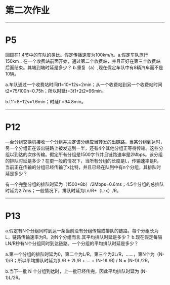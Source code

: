 # **第二次作业** #

----------


# P5 #
回顾在1.4节中的车队的类比。假定传播速度为100km/h。a.假定车队旅行150km：在一个收费站前面开始，通过第二个收费站，并且正好在第三个收费站后面结束。其端到端时延是多少？ b.重复（a）,现在假定车队中有8辆汽车而不是10辆。

a.车队通过一个收费站时间t1=10*12s=2min；从一个收费站到另一个收费站时间t2=75/100h=0.75h；所以时延t=3t1+2t2=96min。

b.t1'=8*12s=1.6min；时延t'=94.8min。

----------
# P12 #
 —台分组交换机接收一个分组并决定该分组应当转发的出链路。当某分组到达时，另一个分组正在该出链路上被发送到一半，还有4个其他分组正等待传输。这些分组以到达的次序传输。假定所有分组是1500字节并且链路速率是2Mbps。该分组的排队时延是多少？在更一般的情况下，当所有分组的长度是L，传输速率是R，当前正在传输的分组已经传输了x比特，并且已经在队列中有n个分组，其排队时延是多少？

有一个完整分组的排队时延为（1500*8b）/2Mbps=0.6ms；4.5个分组的总排队时延为2.7ms；一般情况下，排队时延为Ln/R+（L-x）/R。

----------
# P13 #
 a.假定有N个分组同时到达一条当前没有分组传输或排队的链路。每个分组长为L，链路传输速率为R。对N个分组而言.其平均排队时延是多少？ b.现在假定每隔LN/R秒有N个分组同时到达链路。一个分组的平均排队时延是多少？ 

a.第一个分组的排队时延为0，第二个为L/R，第三个为2L/R，……，第N个为（N-1)/R；所以平均排队时延为(L/R + 2L/R + … + (N-1)L/R) / N = (N-1)L/2R。

b.当下一批 N 个分组到达时，上一批已经传完，因此平均排队时延为 (N-1)L/2R。


